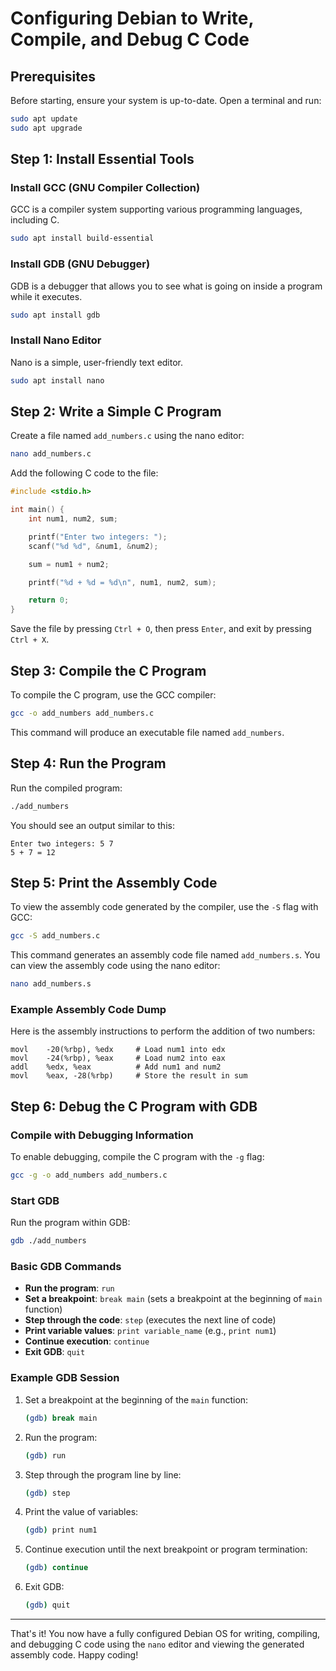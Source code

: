# Configuring Debian to Write, Compile, and Debug C Code

## Prerequisites
Before starting, ensure your system is up-to-date. Open a terminal and run:

```sh
sudo apt update
sudo apt upgrade
```

## Step 1: Install Essential Tools

### Install GCC (GNU Compiler Collection)
GCC is a compiler system supporting various programming languages, including C.

```sh
sudo apt install build-essential
```

### Install GDB (GNU Debugger)
GDB is a debugger that allows you to see what is going on inside a program while it executes.

```sh
sudo apt install gdb
```

### Install Nano Editor
Nano is a simple, user-friendly text editor.

```sh
sudo apt install nano
```

## Step 2: Write a Simple C Program

Create a file named `add_numbers.c` using the nano editor:

```sh
nano add_numbers.c
```

Add the following C code to the file:

```c
#include <stdio.h>

int main() {
    int num1, num2, sum;

    printf("Enter two integers: ");
    scanf("%d %d", &num1, &num2);

    sum = num1 + num2;

    printf("%d + %d = %d\n", num1, num2, sum);

    return 0;
}
```

Save the file by pressing `Ctrl + O`, then press `Enter`, and exit by pressing `Ctrl + X`.

## Step 3: Compile the C Program

To compile the C program, use the GCC compiler:

```sh
gcc -o add_numbers add_numbers.c
```

This command will produce an executable file named `add_numbers`.

## Step 4: Run the Program

Run the compiled program:

```sh
./add_numbers
```

You should see an output similar to this:

```
Enter two integers: 5 7
5 + 7 = 12
```

## Step 5: Print the Assembly Code

To view the assembly code generated by the compiler, use the `-S` flag with GCC:

```sh
gcc -S add_numbers.c
```

This command generates an assembly code file named `add_numbers.s`. You can view the assembly code using the nano editor:

```sh
nano add_numbers.s
```

### Example Assembly Code Dump

Here is the assembly instructions to perform the addition of two numbers:

```assembly
movl    -20(%rbp), %edx     # Load num1 into edx
movl    -24(%rbp), %eax     # Load num2 into eax
addl    %edx, %eax          # Add num1 and num2
movl    %eax, -28(%rbp)     # Store the result in sum
```

## Step 6: Debug the C Program with GDB

### Compile with Debugging Information
To enable debugging, compile the C program with the `-g` flag:

```sh
gcc -g -o add_numbers add_numbers.c
```

### Start GDB
Run the program within GDB:

```sh
gdb ./add_numbers
```

### Basic GDB Commands
- **Run the program**: `run`
- **Set a breakpoint**: `break main` (sets a breakpoint at the beginning of `main` function)
- **Step through the code**: `step` (executes the next line of code)
- **Print variable values**: `print variable_name` (e.g., `print num1`)
- **Continue execution**: `continue`
- **Exit GDB**: `quit`

### Example GDB Session
1. Set a breakpoint at the beginning of the `main` function:

    ```sh
    (gdb) break main
    ```

2. Run the program:

    ```sh
    (gdb) run
    ```

3. Step through the program line by line:

    ```sh
    (gdb) step
    ```

4. Print the value of variables:

    ```sh
    (gdb) print num1
    ```

5. Continue execution until the next breakpoint or program termination:

    ```sh
    (gdb) continue
    ```

6. Exit GDB:

    ```sh
    (gdb) quit
    ```

---

That's it! You now have a fully configured Debian OS for writing, compiling, and debugging C code using the `nano` editor and viewing the generated assembly code. Happy coding!